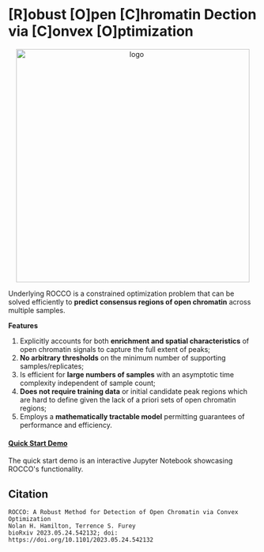 # [R]obust [O]pen [C]hromatin Dection via [C]onvex [O]ptimization
<p align="center">
<img width="472" alt="logo" src="https://github.com/nolan-h-hamilton/ROCCO/assets/57746191/170478f1-5820-4056-b315-3c8dee3603d9">

Underlying ROCCO is a constrained optimization problem that can be solved efficiently to **predict consensus regions of open chromatin** across multiple samples.

**Features**

1. Explicitly accounts for both **enrichment and spatial characteristics** of open chromatin signals to capture the full extent of peaks;
1. **No arbitrary thresholds** on the minimum number of supporting samples/replicates;
1. Is efficient for **large numbers of samples** with an asymptotic time complexity independent of sample count;
1. **Does not require training data** or initial candidate peak regions which are hard to define given the lack of a priori sets of open chromatin regions;
1. Employs a **mathematically tractable model** permitting guarantees of performance and efficiency.


#### [Quick Start Demo](https://github.com/nolan-h-hamilton/ROCCO/blob/demo/demo.ipynb)
The quick start demo is an interactive Jupyter Notebook showcasing ROCCO's functionality.


## Citation
```
ROCCO: A Robust Method for Detection of Open Chromatin via Convex Optimization
Nolan H. Hamilton, Terrence S. Furey
bioRxiv 2023.05.24.542132; doi: https://doi.org/10.1101/2023.05.24.542132
```
